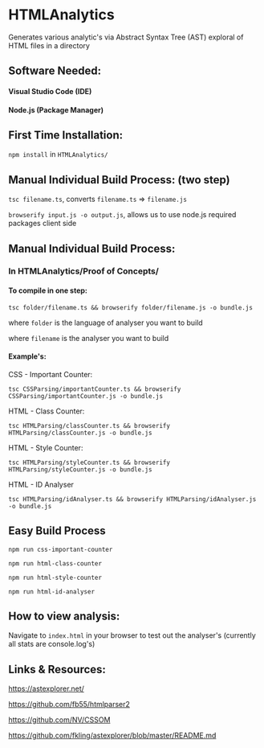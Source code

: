 # HTMLAnalytics
Generates various analytic's via Abstract Syntax Tree (AST) exploral of HTML files in a directory
## Software Needed:
#### Visual Studio Code (IDE)
#### Node.js (Package Manager)

## First Time Installation:
`npm install` in `HTMLAnalytics/`

## Manual Individual Build Process: (two step)
`tsc filename.ts`, converts `filename.ts` => `filename.js`

`browserify input.js -o output.js`, allows us to use node.js required packages client side

## Manual Individual Build Process:
### In HTMLAnalytics/Proof of Concepts/
#### To compile in one step:

`tsc folder/filename.ts && browserify folder/filename.js -o bundle.js`

where `folder` is the language of analyser you want to build

where `filename` is the analyser you want to build

#### Example's:
 CSS - Important Counter:
 
`tsc CSSParsing/importantCounter.ts && browserify CSSParsing/importantCounter.js -o bundle.js`

HTML - Class Counter:

`tsc HTMLParsing/classCounter.ts && browserify HTMLParsing/classCounter.js -o bundle.js`

HTML - Style Counter:

`tsc HTMLParsing/styleCounter.ts && browserify HTMLParsing/styleCounter.js -o bundle.js`

HTML - ID Analyser

`tsc HTMLParsing/idAnalyser.ts && browserify HTMLParsing/idAnalyser.js -o bundle.js`

## Easy Build Process
`npm run css-important-counter`

`npm run html-class-counter`

`npm run html-style-counter`

`npm run html-id-analyser`

## How to view analysis:
Navigate to `index.html` in your browser to test out the analyser's (currently all stats are console.log's)

## Links & Resources:
https://astexplorer.net/

https://github.com/fb55/htmlparser2

https://github.com/NV/CSSOM

https://github.com/fkling/astexplorer/blob/master/README.md


